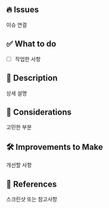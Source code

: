 ## 🔥 Issues

이슈 연결

## ✅ What to do

- [ ] 작업한 사항

## 📄 Description

상세 설명

## 🤔 Considerations

고민한 부분

## 🛠️ Improvements to Make

개선할 사항

## 👀 References

스크린샷 또는 참고사항
